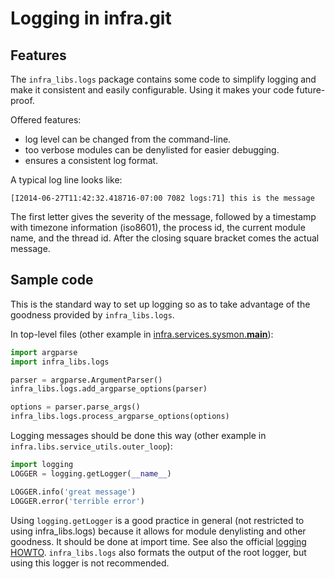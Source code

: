 # Logging in infra.git

## Features

The `infra_libs.logs` package contains some code to simplify logging and
make it consistent and easily configurable. Using it makes your code
future-proof.

Offered features:

* log level can be changed from the command-line.
* too verbose modules can be denylisted for easier debugging.
* ensures a consistent log format.

A typical log line looks like:

    [I2014-06-27T11:42:32.418716-07:00 7082 logs:71] this is the message

The first letter gives the severity of the message, followed by a
timestamp with timezone information (iso8601), the process id, the
current module name, and the thread id. After the closing square bracket
comes the actual message.

## Sample code

This is the standard way to set up logging so as to take advantage of
the goodness provided by `infra_libs.logs`.

In top-level files (other example in
[infra.services.sysmon.__main__](../../infra/services/sysmon/__main__.py)):

```python
import argparse
import infra_libs.logs

parser = argparse.ArgumentParser()
infra_libs.logs.add_argparse_options(parser)

options = parser.parse_args()
infra_libs.logs.process_argparse_options(options)
```

Logging messages should be done this way (other example in
`infra.libs.service_utils.outer_loop`):

```python
import logging
LOGGER = logging.getLogger(__name__)

LOGGER.info('great message')
LOGGER.error('terrible error')
```

Using `logging.getLogger` is a good practice in general (not restricted to
using infra_libs.logs) because it allows for module denylisting and
other goodness. It should be done at import time. See also the official
[logging HOWTO](https://docs.python.org/2/howto/logging.html).
`infra_libs.logs` also formats the output of the root logger, but using
this logger is not recommended.
